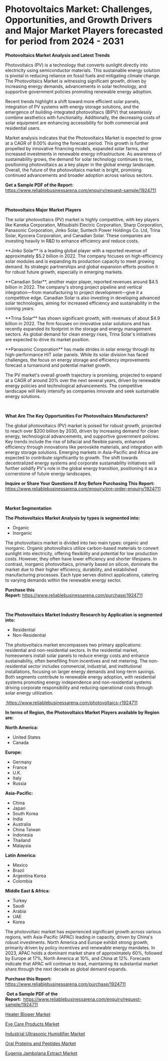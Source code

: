 <p><h1>Photovoltaics Market: Challenges, Opportunities, and Growth Drivers and Major Market Players forecasted for period from 2024 - 2031</h1></p><p><strong>Photovoltaics Market Analysis and Latest Trends</strong></p>
<p><p>Photovoltaics (PV) is a technology that converts sunlight directly into electricity using semiconductor materials. This sustainable energy solution is pivotal in reducing reliance on fossil fuels and mitigating climate change. The Photovoltaics Market is witnessing significant growth, driven by increasing energy demands, advancements in solar technology, and supportive government policies promoting renewable energy adoption.</p><p>Recent trends highlight a shift toward more efficient solar panels, integration of PV systems with energy storage solutions, and the emergence of building-integrated photovoltaics (BIPV) that seamlessly combine aesthetics with functionality. Additionally, the decreasing costs of solar equipment are enhancing accessibility for both commercial and residential users. </p><p>Market analysis indicates that the Photovoltaics Market is expected to grow at a CAGR of 9.00% during the forecast period. This growth is further propelled by innovative financing models, expanded solar farms, and increased investments in renewable energy infrastructure. As awareness of sustainability grows, the demand for solar technology continues to rise, positioning photovoltaics as a key player in the global energy landscape. Overall, the future of the photovoltaics market is bright, promising continued advancements and broader adoption across various sectors.</p></p>
<p><strong>Get a Sample PDF of the Report:&nbsp;</strong> <a href="https://www.reliablebusinessarena.com/enquiry/request-sample/1924711?utm_campaign=1599&utm_medium=2&utm_source=Github&utm_content=ia&utm_term=24102024&utm_id=photovoltaics">https://www.reliablebusinessarena.com/enquiry/request-sample/1924711</a></p>
<p>&nbsp;</p>
<p><strong>Photovoltaics Major Market Players</strong></p>
<p><p>The solar photovoltaics (PV) market is highly competitive, with key players like Kaneka Corporation, Mitsubishi Electric Corporation, Sharp Corporation, Panasonic Corporation, Jinko Solar, Suntech Power Holdings Co. Ltd, Trina Solar, Kyocera Corporation, and Canadian Solar. These companies are investing heavily in R&D to enhance efficiency and reduce costs.</p><p>**Jinko Solar** is a leading global player with a reported revenue of approximately $5.2 billion in 2022. The company focuses on high-efficiency solar modules and is expanding its production capacity to meet growing demand. Its strategic partnerships and global expansion efforts position it for robust future growth, especially in emerging markets.</p><p>**Canadian Solar**, another major player, reported revenues around $4.5 billion in 2022. The company's strong project pipeline and vertical integration—from manufacturing to project development—give it a competitive edge. Canadian Solar is also investing in developing advanced solar technologies, aiming for increased efficiency and sustainability in the coming years.</p><p>**Trina Solar** has shown significant growth, with revenues of about $4.9 billion in 2022. The firm focuses on innovative solar solutions and has recently expanded its footprint in the storage and energy management sectors. As global demand for clean energy rises, Trina Solar's initiatives are expected to drive its market position.</p><p>**Panasonic Corporation** has made strides in solar energy through its high-performance HIT solar panels. While its solar division has faced challenges, the focus on energy storage and efficiency improvements forecast a turnaround and potential market growth.</p><p>The PV market's overall growth trajectory is promising, projected to expand at a CAGR of around 20% over the next several years, driven by renewable energy policies and technological advancements. The competitive landscape will likely intensify as companies innovate and seek sustainable energy solutions.</p></p>
<p>&nbsp;</p>
<p><strong>What Are The Key Opportunities For Photovoltaics Manufacturers?</strong></p>
<p><p>The global photovoltaics (PV) market is poised for robust growth, projected to reach over $200 billion by 2030, driven by increasing demand for clean energy, technological advancements, and supportive government policies. Key trends include the rise of bifacial and flexible panels, enhanced efficiency through innovations like perovskite materials, and integration with energy storage solutions. Emerging markets in Asia-Pacific and Africa are expected to contribute significantly to growth. The shift towards decentralized energy systems and corporate sustainability initiatives will further solidify PV's role in the global energy transition, positioning it as a cornerstone of future energy landscapes.</p></p>
<p><strong>Inquire or Share Your Questions If Any Before Purchasing This Report:</strong> <a href="https://www.reliablebusinessarena.com/enquiry/pre-order-enquiry/1924711?utm_campaign=1599&utm_medium=2&utm_source=Github&utm_content=ia&utm_term=24102024&utm_id=photovoltaics">https://www.reliablebusinessarena.com/enquiry/pre-order-enquiry/1924711</a></p>
<p>&nbsp;</p>
<p><strong>Market Segmentation</strong></p>
<p><strong>The Photovoltaics Market Analysis by types is segmented into:</strong></p>
<p><ul><li>Organic</li><li>Inorganic</li></ul></p>
<p><p>The photovoltaics market is divided into two main types: organic and inorganic. Organic photovoltaics utilize carbon-based materials to convert sunlight into electricity, offering flexibility and potential for low production costs. However, they often have lower efficiency and shorter lifespans. In contrast, inorganic photovoltaics, primarily based on silicon, dominate the market due to their higher efficiency, durability, and established manufacturing processes. Each type serves distinct applications, catering to varying demands within the renewable energy sector.</p></p>
<p><strong>Purchase this Report:&nbsp;</strong><a href="https://www.reliablebusinessarena.com/purchase/1924711?utm_campaign=1599&utm_medium=2&utm_source=Github&utm_content=ia&utm_term=24102024&utm_id=photovoltaics">https://www.reliablebusinessarena.com/purchase/1924711</a></p>
<p>&nbsp;</p>
<p><strong>The Photovoltaics Market Industry Research by Application is segmented into:</strong></p>
<p><ul><li>Residential</li><li>Non-Residential</li></ul></p>
<p><p>The photovoltaics market encompasses two primary applications: residential and non-residential sectors. In the residential market, homeowners install solar panels to reduce energy costs and enhance sustainability, often benefiting from incentives and net metering. The non-residential sector includes commercial, industrial, and institutional installations, focusing on larger energy demands and long-term savings. Both segments contribute to renewable energy adoption, with residential systems promoting energy independence and non-residential systems driving corporate responsibility and reducing operational costs through solar energy utilization.</p></p>
<p><a href="https://www.reliablebusinessarena.com/photovoltaics-r1924711?utm_campaign=1599&utm_medium=2&utm_source=Github&utm_content=ia&utm_term=24102024&utm_id=photovoltaics">&nbsp;https://www.reliablebusinessarena.com/photovoltaics-r1924711</a></p>
<p><strong>In terms of Region, the Photovoltaics Market Players available by Region are:</strong></p>
<p>
    <p> <strong> North America: </strong>
        <ul>
            <li>United States</li>
            <li>Canada</li>
        </ul>
        </p> 
    <p> <strong> Europe: </strong>
        <ul>
            <li>Germany</li>
            <li>France</li>
            <li>U.K.</li>
            <li>Italy</li>
            <li>Russia</li>
        </ul>
        </p> 
    <p> <strong> Asia-Pacific: </strong>
        <ul>
            <li>China</li>
            <li>Japan</li>
            <li>South Korea</li>
            <li>India</li>
            <li>Australia</li>
            <li>China Taiwan</li>
            <li>Indonesia</li>
            <li>Thailand</li>
            <li>Malaysia</li>
        </ul>
        </p> 
    <p> <strong> Latin America: </strong>
        <ul>
            <li>Mexico</li>
            <li>Brazil</li>
            <li>Argentina Korea</li>
            <li>Colombia</li>
        </ul>
        </p> 
    <p> <strong> Middle East & Africa: </strong>
        <ul>
            <li>Turkey</li>
            <li>Saudi</li>
            <li>Arabia</li>
            <li>UAE</li>
            <li>Korea</li>
        </ul>
    </p>
    </p>
<p><p>The photovoltaic market has experienced significant growth across various regions, with Asia-Pacific (APAC) leading in capacity, driven by China's robust investments. North America and Europe exhibit strong growth, primarily driven by policy incentives and renewable energy mandates. In 2023, APAC holds a dominant market share of approximately 60%, followed by Europe at 17%, North America at 10%, and China at 12%. Forecasts indicate that APAC will continue to lead, maintaining its substantial market share through the next decade as global demand expands.</p></p>
<p><strong>Purchase this Report: </strong><a href="https://www.reliablebusinessarena.com/purchase/1924711?utm_campaign=1599&utm_medium=2&utm_source=Github&utm_content=ia&utm_term=24102024&utm_id=photovoltaics">https://www.reliablebusinessarena.com/purchase/1924711</a></p>
<p>&nbsp;<strong>Get a Sample PDF of the Report:&nbsp;&nbsp;</strong><a href="https://www.reliablebusinessarena.com/enquiry/request-sample/1924711?utm_campaign=1599&utm_medium=2&utm_source=Github&utm_content=ia&utm_term=24102024&utm_id=photovoltaics">https://www.reliablebusinessarena.com/enquiry/request-sample/1924711</a></p>
<p><strong></strong></p>
<p><p><a href="https://www.linkedin.com/pulse/heater-blower-market-size-share-analysis-growth-trends-ykuff?utm_campaign=1599&utm_medium=2&utm_source=Github&utm_content=ia&utm_term=24102024&utm_id=photovoltaics">Heater Blower Market</a></p><p><a href="https://www.linkedin.com/pulse/eye-care-products-market-size-type-product-global-industry-0i2yf?utm_campaign=1599&utm_medium=2&utm_source=Github&utm_content=ia&utm_term=24102024&utm_id=photovoltaics">Eye Care Products Market</a></p><p><a href="https://www.linkedin.com/pulse/strategic-market-insights-navigating-global-industrial-ultrasonic-cn3if?utm_campaign=1599&utm_medium=2&utm_source=Github&utm_content=ia&utm_term=24102024&utm_id=photovoltaics">Industrial Ultrasonic Humidifier Market</a></p><p><a href="https://www.linkedin.com/pulse/insights-oral-proteins-peptides-market-players-size-geographical-vopjf?utm_campaign=1599&utm_medium=2&utm_source=Github&utm_content=ia&utm_term=24102024&utm_id=photovoltaics">Oral Proteins and Peptides Market</a></p><p><a href="https://www.linkedin.com/pulse/eugenia-jambolana-extract-market-investigation-industry-evolution-fd3qf?utm_campaign=1599&utm_medium=2&utm_source=Github&utm_content=ia&utm_term=24102024&utm_id=photovoltaics">Eugenia Jambolana Extract Market</a></p></p>
